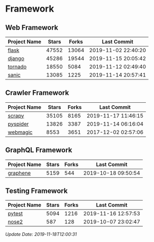 # Framework

## Web Framework

| Project Name | Stars | Forks | Last Commit |
| ------------ | ----- | ----- | ----------- |
| [flask](https://github.com/pallets/flask) | 47552 | 13064 | 2019-11-02 22:40:20 |
| [django](https://github.com/django/django) | 45286 | 19544 | 2019-11-15 20:05:42 |
| [tornado](https://github.com/tornadoweb/tornado) | 18550 | 5084 | 2019-11-12 02:49:40 |
| [sanic](https://github.com/huge-success/sanic) | 13085 | 1225 | 2019-11-14 20:57:41 |

## Crawler Framework

| Project Name | Stars | Forks | Last Commit |
| ------------ | ----- | ----- | ----------- |
| [scrapy](https://github.com/scrapy/scrapy) | 35105 | 8165 | 2019-11-17 11:46:15 |
| [pyspider](https://github.com/binux/pyspider) | 13826 | 3387 | 2019-11-14 06:16:04 |
| [webmagic](https://github.com/code4craft/webmagic) | 8553 | 3651 | 2017-12-02 02:57:06 |

## GraphQL Framework

| Project Name | Stars | Forks | Last Commit |
| ------------ | ----- | ----- | ----------- |
| [graphene](https://github.com/graphql-python/graphene) | 5159 | 544 | 2019-10-18 09:50:54 |

## Testing Framework

| Project Name | Stars | Forks | Last Commit |
| ------------ | ----- | ----- | ----------- |
| [pytest](https://github.com/pytest-dev/pytest) | 5094 | 1216 | 2019-11-16 12:57:53 |
| [nose2](https://github.com/nose-devs/nose2) | 587 | 128 | 2019-10-07 23:02:47 |

*Update Date: 2019-11-18T12:00:31*